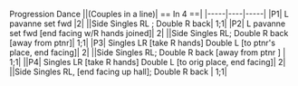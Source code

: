 Progression Dance
||(Couples in a line)| == In 4 ==|
|-----|----|-----|
|P1| L pavanne set fwd |2| 
||Side Singles RL ; Double R back| 1;1|
|P2| L pavanne set fwd [end facing w/R hands joined]| 2|
||Side Singles RL; Double R back [away from ptnr]| 1;1|
|P3| Singles LR [take R hands] Double L [to ptnr's place, end facing]| 2|
||Side Singles RL; Double R back [away from ptnr ] | 1;1|
||P4| Singles LR [take R hands] Double L [to orig place, end facing]| 2|
||Side Singles RL, [end facing up hall]; Double R back | 1;1|
